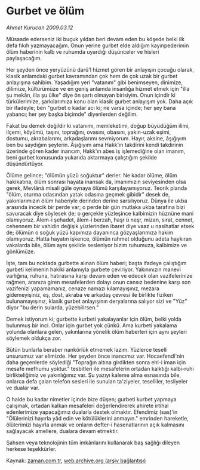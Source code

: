 # Gurbet ve ölüm

*Ahmet Kurucan 2009.03.12*

<tr><td class="metin" colspan="2" style="padding-top: 20px; padding-left: 5px; padding-right: 10px;">Müsaade ederseniz iki buçuk yıldan beri devam eden bu köşede belki ilk defa fıkıh yazmayacağım. Onun yerine gurbet elde aldığım kayınpederimin ölüm haberinin kalb ve ruhumda uyardığı düşünceler ve hisleri paylaşacağım.</td></tr><tr><td class="metin" colspan="2" style="padding-top: 20px; padding-left: 5px; padding-right: 10px;"><p>Her şeyden önce yeryüzünü darü'l hizmet gören bir anlayışın çocuğu olarak, klasik anlamdaki gurbet kavramından çok hem de çok uzak bir gurbet anlayışına sahibim. Yaşadığım yeri "vatanım" gibi benimseyen, dinimize, dilimize, kültürümüze ve en geniş anlamda insanlığa hizmet etmek için "illa şu mekân, illa şu ülke" diye ön şartı olmayan birisiyim. Onun içindir ki türkülerimize, şarkılarımıza konu olan klasik gurbet anlayışım yok. Daha açık bir ifadeyle; ben "gurbet o kadar acı ki; ne varsa içinde; her şey bana yabancı; her şey başka biçimde" diyenlerden değilim.
<p>Fakat bu demek değildir ki vatanımı, memleketimi, doğup büyüdüğüm ilimi, ilçemi, köyümü, taşını, toprağını, ovasını, obasını, yakın-uzak eşimi, dostumu, akrabalarımı, arkadaşlarımı sevmiyorum. Hayır, aksine, âşığıyım ben bu saydığım şeylerin. Âşığıyım ama Hakk'ın takdirini kendi takdirinin üzerinde gören kader inancım, Hakk'ın abes iş işlemediğine olan imanım, beni gurbet konusunda yukarıda aktarmaya çalıştığım şekilde düşündürtüyor.
<p>Ölüme gelince; "ölümün yüzü soğuktur" derler. Ne kadar ölüme, ölüm hakikatına, ölüm sonrası hayata inansak da, imanımızın seviyesinden olsa gerek, Mevlânâ misali güle oynaya ölümü karşılayamıyoruz. Teorik planda "ölüm, oturma odasından yatak odasına geçmek gibidir" desek de, yakınlarımızın ölüm haberiyle derinden derine sarsılıyoruz. Dünya ile ukba arasında incecik bir perde var; o perde bir gün mutlaka ukba tarafına bizi savuracak diye söylesek de; o gerçekle yüzleşince kalbimizin hüznüne mani olamıyoruz. Âlem-i şehadet, âlem-i berzah, haşr ü neşr, mizan, sırat, cennet, cehennem bir vahidin değişik yüzlerinden ibaret diye vaaz u nasihatlar etsek de; ölümün o soğuk yüzü kapımıza dayanınca gözyaşlarımıza hakim olamıyoruz. Hatta hayatın işkence, ölümün rahmet olduğunu adeta haykıran vakalarda bile, ölüm aynı şekilde sesleniyor bizim ruhumuza, kalbimize ve gönlümüze.
<p>İşte, tam bu noktada gurbette alınan ölüm haberi; başta ifadeye çalıştığım gurbeti kelimenin hakiki anlamıyla gurbete çeviriyor. Yakınınızın manevi varlığına, ruhuna, hatırasına karşı devam eden ve edecek olan vazifelerinize rağmen, aranıza giren mesafelerden dolayı onun cansız bedenine karşı son vazifenizi yapamamanız, cenaze namazı kılamayışınız, mezara gidemeyişiniz, eş, dost, akraba ve arkadaş çevresi ile birlikte fiziken bulunamayışınız, klasik gurbet anlayışının deryalarına salıyor sizi ve "Yüz" diyor "bu derin sularda, yüzebilirsen."
<p>Demek istiyorum ki; gurbette kurbeti yakalayanlar için ölüm, belki yolda bulunmuş bir inci. Onlar için gurbet yok çünkü. Ama kurbeti yakalama yolunda olanlara gelen, yakınlarına yönelik ölüm haberleri için aynı şeyleri söylemek oldukça zor.
<p>Bütün bunlarla beraber nankörlük etmemek lazım. Yüzlerce teselli unsurumuz var elimizde. Her şeyden önce inancımız var. Hocaefendi'nin daha geçenlerde söylediği "Toprağın altına girdikten sonra ehl-i iman için mesafe mefhumu yoktur." tesbitleri ile mesafelerin ortadan kalktığı kalbi-ruhi birlikteliğimiz ve yakınlığımız var. Şu yazıyı kaleme alma esnasında bile, onlarca defa çalan telefon sesleri ile sunulan ta'ziyeler, teselliler, tesliyeler ve dualar var.
<p>O halde bu kadar nimetler içinde bize düşen; gurbeti kurbet yapmaya çalışmak, ortadan kalkan mesafeleri değerlendirerek ahirete irtihal edenlerimize yapacağımız dualarla destek olmaktır. Efendimiz (sas)'in "Ölülerinizi hayırla yâd edin ve kötülüklerini anmayın." emrinden hareketle, ölülerimizi hayırla anmak ve onların defter-i hasenatlarının açık kalmasını sağlayacak amellere, dualara devam etmektir.
<p>Şahsen veya teknolojinin tüm imkânlarını kullanarak baş sağlığı dileyen herkese teşekkürler.<br/></p></p></p></p></p></p></p></p></td></tr>

Kaynak: [zaman.com.tr](http://zaman.com.tr/yazar.do?yazino=824367), [web.archive.org (arşiv bağlantısı)](http://web.archive.org/web/20090411212738/http://www.zaman.com.tr:80/yazar.do?yazino=824367)
